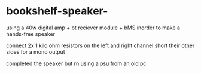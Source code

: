 # bookshelf-speaker-

using a 40w digital amp + bt reciever module + bMS inorder to make a hands-free speaker 


connect 2x 1 kilo ohm resistors on the left and right channel short their other sides for a mono output 


completed the speaker but rn using a psu from an old pc
